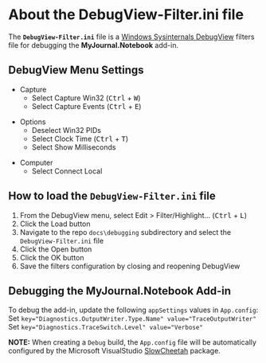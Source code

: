 # About the DebugView-Filter.ini file

The **`DebugView-Filter.ini`** file is a [Windows Sysinternals DebugView](https://learn.microsoft.com/en-us/sysinternals/downloads/debugview) filters file for debugging the **MyJournal.Notebook** add-in.

## DebugView Menu Settings

- Capture
    - Select Capture Win32 (<kbd>Ctrl</kbd> + <kbd>W</kbd>)
    - Select Capture Events (<kbd>Ctrl</kbd> + <kbd>E</kbd>)<br>

&NewLine;

- Options
    - Deselect Win32 PIDs
    - Select Clock Time (<kbd>Ctrl</kbd> + <kbd>T</kbd>)
    - Select Show Milliseconds<br>

&NewLine;

- Computer
    - Select Connect Local

## How to load the **`DebugView-Filter.ini`** file

1. From the DebugView menu, select Edit > Filter/Highlight... (<kbd>Ctrl</kbd> + <kbd>L</kbd>)
1. Click the Load button
1. Navigate to the repo `docs\debugging` subdirectory and select the `DebugView-Filter.ini` file
1. Click the Open button
1. Click the OK button
1. Save the filters configuration by closing and reopening DebugView

## Debugging the MyJournal.Notebook Add-in

To debug the add-in, update the following ``appSettings`` values in ``App.config``:
Set ``key="Diagnostics.OutputWriter.Type.Name" value="TraceOutputWriter"``
Set ``key="Diagnostics.TraceSwitch.Level" value="Verbose"``

**NOTE:** When creating a ``Debug`` build, the ``App.config`` file will be automatically configured by the Microsoft VisualStudio [SlowCheetah](https://marketplace.visualstudio.com/items?itemName=vscps.SlowCheetah-XMLTransforms-VS2022) package.